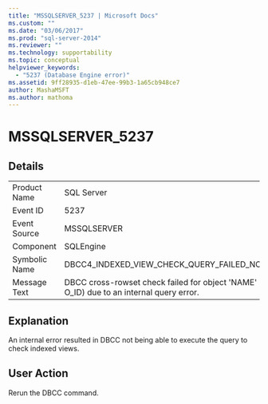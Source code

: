 ```yaml
---
title: "MSSQLSERVER_5237 | Microsoft Docs"
ms.custom: ""
ms.date: "03/06/2017"
ms.prod: "sql-server-2014"
ms.reviewer: ""
ms.technology: supportability
ms.topic: conceptual
helpviewer_keywords: 
  - "5237 (Database Engine error)"
ms.assetid: 9ff28935-d1eb-47ee-99b3-1a65cb948ce7
author: MashaMSFT
ms.author: mathoma
---
```

# MSSQLSERVER_5237
    
## Details  
  
|||  
|-|-|  
|Product Name|SQL Server|  
|Event ID|5237|  
|Event Source|MSSQLSERVER|  
|Component|SQLEngine|  
|Symbolic Name|DBCC4_INDEXED_VIEW_CHECK_QUERY_FAILED_NO_ERRORCODE|  
|Message Text|DBCC cross-rowset check failed for object 'NAME' (object ID O_ID) due to an internal query error.|  
  
## Explanation  
 An internal error resulted in DBCC not being able to execute the query to check indexed views.  
  
## User Action  
 Rerun the DBCC command.  
  
  
